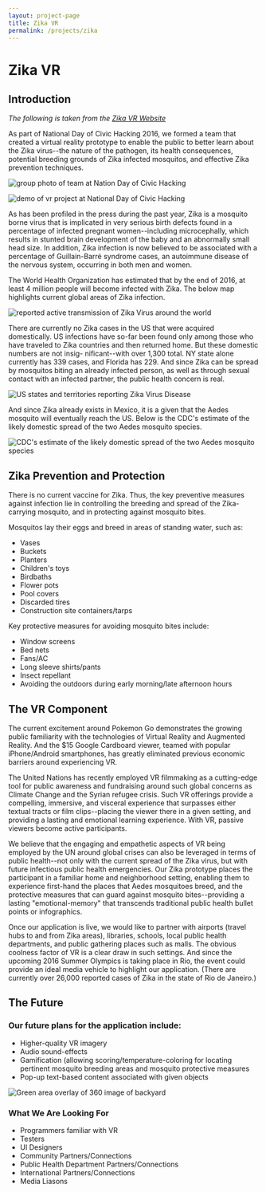 ```yaml
---
layout: project-page
title: Zika VR
permalink: /projects/zika
---
```


# Zika VR

## Introduction

*The following is taken from the [Zika VR Website](https://zika-vr.github.io/)*

As part of National Day of Civic Hacking 2016, we formed a team that created a
virtual reality prototype to enable the public to better learn about the Zika
virus--the nature of the pathogen, its health consequences, potential breeding
grounds of Zika infected mosquitos, and effective Zika prevention techniques.

![group photo of team at Nation Day of Civic Hacking](/assets/images/group-photo.png)

![demo of vr project at National Day of Civic Hacking](/assets/images/vr-demo.png)

As has been profiled in the press during the past year, Zika is a mosquito
borne virus that is implicated in very serious birth defects found in a
percentage of infected pregnant women--including microcephally, which results
in stunted brain development of the baby and an abnormally small head size. In
addition, Zika infection is now believed to be associated with a percentage of
Guillain-Barré syndrome cases, an autoimmune disease of the nervous system,
occurring in both men and women.

The World Health Organization has estimated that by the end of 2016, at least 4
million people will become infected with Zika. The below map highlights current
global areas of Zika infection.

![reported active transmission of Zika Virus around the world](/assets/images/zika-world-map.png)

There are currently no Zika cases in the US that were acquired domestically. US
infections have so-far been found only among those who have traveled to Zika
countries and then returned home. But these domestic numbers are not insig-
nificant--with over 1,300 total. NY state alone currently has 339 cases, and
Florida has 229. And since Zika can be spread by mosquitos biting an already
infected person, as well as through sexual contact with
an infected partner, the public health concern is real.

![US states and territories reporting Zika Virus Disease](/assets/images/zika-us-map.png)

And since Zika already exists in Mexico, it is a given that the Aedes mosquito
will eventually reach the US. Below is the CDC's estimate of the likely domestic
spread of the two Aedes mosquito species.

![CDC's estimate of the likely domestic spread of the two Aedes mosquito species](/assets/images/mosquito-us-map.png)

## Zika Prevention and Protection

There is no current vaccine for Zika. Thus, the key preventive measures against infection lie in controlling the breeding and spread of the Zika-carrying mosquito, and in protecting against mosquito bites.

Mosquitos lay their eggs and breed in areas of standing water, such as:

- Vases
- Buckets
- Planters
- Children's toys
- Birdbaths
- Flower pots
- Pool covers
- Discarded tires
- Construction site containers/tarps

Key protective measures for avoiding mosquito bites include:

- Window screens
- Bed nets
- Fans/AC
- Long sleeve shirts/pants
- Insect repellant
- Avoiding the outdoors during early morning/late afternoon hours

## The VR Component

The current excitement around Pokemon Go demonstrates the growing public
familiarity with the technologies of Virtual Reality and Augmented Reality. And
the $15 Google Cardboard viewer, teamed with popular iPhone/Android
smartphones, has greatly eliminated previous economic barriers around
experiencing VR.

The United Nations has recently employed VR filmmaking as a cutting-edge tool
for public awareness and fundraising around such global concerns as Climate
Change and the Syrian refugee crisis. Such VR offerings provide a compelling,
immersive, and visceral experience that surpasses either textual tracts or film
clips--placing the viewer there in a given setting, and providing a lasting and
emotional learning experience. With VR, passive viewers become active
participants.

We believe that the engaging and empathetic aspects of VR being employed by the
UN around global crises can also be leveraged in terms of public health--not
only with the current spread of the Zika virus, but with future infectious
public health emergencies. Our Zika prototype places the participant in a
familiar home and neighborhood setting, enabling them to experience first-hand
the places that Aedes mosquitoes breed, and the protective measures that can
guard against mosquito bites--providing a lasting "emotional-memory" that
transcends traditional public health bullet points or infographics.

Once our application is live, we would like to partner with airports (travel
hubs to and from Zika areas), libraries, schools, local public health
departments, and public gathering places such as malls. The obvious coolness
factor of VR is a clear draw in such settings. And since the upcoming 2016
Summer Olympics is taking place in Rio, the event could provide an ideal media
vehicle to highlight our application. (There are currently over 26,000 reported
cases of Zika in the state of Rio de Janeiro.)

## The Future

### Our future plans for the application include:

- Higher-quality VR imagery
- Audio sound-effects
- Gamification (allowing scoring/temperature-coloring for locating pertinent
  mosquito breeding areas and mosquito protective measures
- Pop-up text-based content associated with given objects

![Green area overlay of 360 image of backyard](/assets/images/overlay.png)

### What We Are Looking For

- Programmers familiar with VR
- Testers
- UI Designers
- Community Partners/Connections
- Public Health Department Partners/Connections
- International Partners/Connections
- Media Liasons
